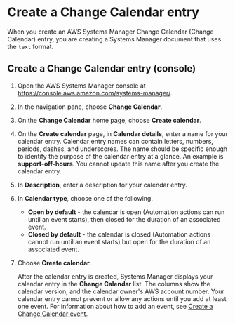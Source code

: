 # Create a Change Calendar entry<a name="change-calendar-create"></a>

When you create an AWS Systems Manager Change Calendar \(Change Calendar\) entry, you are creating a Systems Manager document that uses the `text` format\.

## Create a Change Calendar entry \(console\)<a name="change-calendar-create-console"></a>

1. Open the AWS Systems Manager console at [https://console\.aws\.amazon\.com/systems\-manager/](https://console.aws.amazon.com/systems-manager/)\.

1. In the navigation pane, choose **Change Calendar**\.

1. On the **Change Calendar** home page, choose **Create calendar**\.

1. On the **Create calendar** page, in **Calendar details**, enter a name for your calendar entry\. Calendar entry names can contain letters, numbers, periods, dashes, and underscores\. The name should be specific enough to identify the purpose of the calendar entry at a glance\. An example is **support\-off\-hours**\. You cannot update this name after you create the calendar entry\.

1. In **Description**, enter a description for your calendar entry\.

1. In **Calendar type**, choose one of the following\.
   + **Open by default** \- the calendar is open \(Automation actions can run until an event starts\), then closed for the duration of an associated event\.
   + **Closed by default** \- the calendar is closed \(Automation actions cannot run until an event starts\) but open for the duration of an associated event\.

1. Choose **Create calendar**\.

   After the calendar entry is created, Systems Manager displays your calendar entry in the **Change Calendar** list\. The columns show the calendar version, and the calendar owner's AWS account number\. Your calendar entry cannot prevent or allow any actions until you add at least one event\. For information about how to add an event, see [Create a Change Calendar event](change-calendar-create-event.md)\.